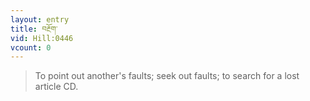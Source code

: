 ```yaml
---
layout: entry
title: བརྔོག་
vid: Hill:0446
vcount: 0
---
```


> To point out another's faults; seek out faults; to search for a lost article CD\.

